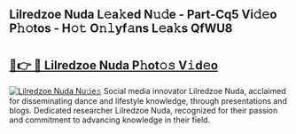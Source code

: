 ## Lilredzoe Nuda L𝚎a𝚔ed N𝚞𝚍e - Part-Cq5 Vi𝚍𝚎o P𝚑𝚘tos - H𝚘𝚝 O𝚗𝚕yf𝚊ns L𝚎a𝚔s QfWU8

# <h2><a href="http://kf86o0g.oniu.top/?m=Lilredzoe+Nuda">🔗👉 🔴 Lilredzoe Nuda P𝚑ot𝚘𝚜 V𝚒d𝚎o</a></h2>

[![Lilredzoe Nuda Nu𝚍e𝚜](https://i.imgur.com/0qMVB7G.gif)](http://kf86o0g.oniu.top/?m=Lilredzoe+Nuda)
Social media innovator Lilredzoe Nuda, acclaimed for disseminating dance and lifestyle knowledge, through presentations and blogs. Dedicated researcher Lilredzoe Nuda, recognized for their passion and commitment to advancing knowledge in their field.  
